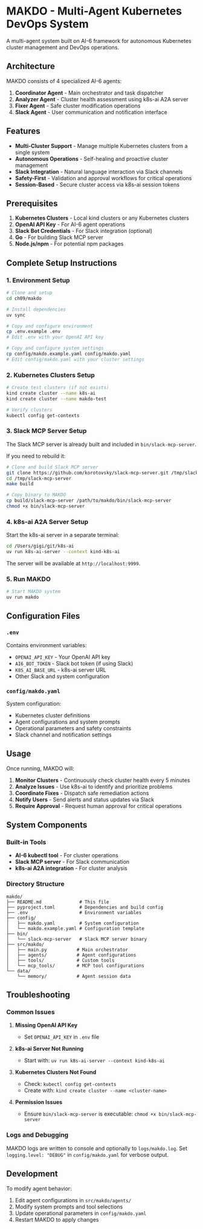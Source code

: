 # MAKDO - Multi-Agent Kubernetes DevOps System

A multi-agent system built on AI-6 framework for autonomous Kubernetes cluster management and DevOps operations.

## Architecture

MAKDO consists of 4 specialized AI-6 agents:

1. **Coordinator Agent** - Main orchestrator and task dispatcher
2. **Analyzer Agent** - Cluster health assessment using k8s-ai A2A server
3. **Fixer Agent** - Safe cluster modification operations
4. **Slack Agent** - User communication and notification interface

## Features

- **Multi-Cluster Support** - Manage multiple Kubernetes clusters from a single system
- **Autonomous Operations** - Self-healing and proactive cluster management
- **Slack Integration** - Natural language interaction via Slack channels
- **Safety-First** - Validation and approval workflows for critical operations
- **Session-Based** - Secure cluster access via k8s-ai session tokens

## Prerequisites

1. **Kubernetes Clusters** - Local kind clusters or any Kubernetes clusters
2. **OpenAI API Key** - For AI-6 agent operations
3. **Slack Bot Credentials** - For Slack integration (optional)
4. **Go** - For building Slack MCP server
5. **Node.js/npm** - For potential npm packages

## Complete Setup Instructions

### 1. Environment Setup

```bash
# Clone and setup
cd ch09/makdo

# Install dependencies
uv sync

# Copy and configure environment
cp .env.example .env
# Edit .env with your OpenAI API key

# Copy and configure system settings
cp config/makdo.example.yaml config/makdo.yaml
# Edit config/makdo.yaml with your cluster settings
```

### 2. Kubernetes Clusters Setup

```bash
# Create test clusters (if not exists)
kind create cluster --name k8s-ai
kind create cluster --name makdo-test

# Verify clusters
kubectl config get-contexts
```

### 3. Slack MCP Server Setup

The Slack MCP server is already built and included in `bin/slack-mcp-server`.

If you need to rebuild it:
```bash
# Clone and build Slack MCP server
git clone https://github.com/korotovsky/slack-mcp-server.git /tmp/slack-mcp-server
cd /tmp/slack-mcp-server
make build

# Copy binary to MAKDO
cp build/slack-mcp-server /path/to/makdo/bin/slack-mcp-server
chmod +x bin/slack-mcp-server
```

### 4. k8s-ai A2A Server Setup

Start the k8s-ai server in a separate terminal:
```bash
cd /Users/gigi/git/k8s-ai
uv run k8s-ai-server --context kind-k8s-ai
```

The server will be available at `http://localhost:9999`.

### 5. Run MAKDO

```bash
# Start MAKDO system
uv run makdo
```

## Configuration Files

### `.env`
Contains environment variables:
- `OPENAI_API_KEY` - Your OpenAI API key
- `AI6_BOT_TOKEN` - Slack bot token (if using Slack)
- `K8S_AI_BASE_URL` - k8s-ai server URL
- Other Slack and system configuration

### `config/makdo.yaml`
System configuration:
- Kubernetes cluster definitions
- Agent configurations and system prompts
- Operational parameters and safety constraints
- Slack channel and notification settings

## Usage

Once running, MAKDO will:

1. **Monitor Clusters** - Continuously check cluster health every 5 minutes
2. **Analyze Issues** - Use k8s-ai to identify and prioritize problems
3. **Coordinate Fixes** - Dispatch safe remediation actions
4. **Notify Users** - Send alerts and status updates via Slack
5. **Require Approval** - Request human approval for critical operations

## System Components

### Built-in Tools
- **AI-6 kubectl tool** - For cluster operations
- **Slack MCP server** - For Slack communication
- **k8s-ai A2A integration** - For cluster analysis

### Directory Structure
```
makdo/
├── README.md              # This file
├── pyproject.toml         # Dependencies and build config
├── .env                   # Environment variables
├── config/
│   ├── makdo.yaml         # System configuration
│   └── makdo.example.yaml # Configuration template
├── bin/
│   └── slack-mcp-server   # Slack MCP server binary
├── src/makdo/
│   ├── main.py           # Main orchestrator
│   ├── agents/           # Agent configurations
│   ├── tools/            # Custom tools
│   └── mcp_tools/        # MCP tool configurations
└── data/
    └── memory/           # Agent session data
```

## Troubleshooting

### Common Issues

1. **Missing OpenAI API Key**
   - Set `OPENAI_API_KEY` in `.env` file

2. **k8s-ai Server Not Running**
   - Start with: `uv run k8s-ai-server --context kind-k8s-ai`

3. **Kubernetes Clusters Not Found**
   - Check: `kubectl config get-contexts`
   - Create with: `kind create cluster --name <cluster-name>`

4. **Permission Issues**
   - Ensure `bin/slack-mcp-server` is executable: `chmod +x bin/slack-mcp-server`

### Logs and Debugging

MAKDO logs are written to console and optionally to `logs/makdo.log`.
Set `logging.level: "DEBUG"` in `config/makdo.yaml` for verbose output.

## Development

To modify agent behavior:
1. Edit agent configurations in `src/makdo/agents/`
2. Modify system prompts and tool selections
3. Update operational parameters in `config/makdo.yaml`
4. Restart MAKDO to apply changes
